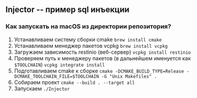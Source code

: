 ## Injector -- пример sql инъекции

### Как запускать на macOS из директории репозитория?
1. Устанавливаем систему сборки cmake  `brew install cmake`
1. Устанавливаем менеджер пакетов vcpkg  `brew install vcpkg`
1. Загружаем зависимость restinio (веб-сервер)  `vcpkg install restinio`
1. Проверяем путь к менеджеру пакетов (в дальнейшем именуется как `$TOOLCHAIN`)  `vcpkg integrate install`
1. Подготавливаем cmake к сборке
   `cmake -DCMAKE_BUILD_TYPE=Release -DCMAKE_TOOLCHAIN_FILE=$TOOLCHAIN -G "Unix Makefiles" .`
1. Собираем проект  `cmake --build . --target all`
1. Запускаем  `./Injector`